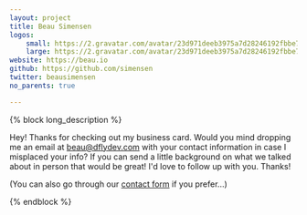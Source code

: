 ```yaml
---
layout: project
title: Beau Simensen
logos:
    small: https://2.gravatar.com/avatar/23d971deeb3975a7d28246192fbbe7b7?s=220
    large: https://2.gravatar.com/avatar/23d971deeb3975a7d28246192fbbe7b7?s=220
website: https://beau.io
github: https://github.com/simensen
twitter: beausimensen
no_parents: true

---
```

{% block long_description %}

Hey! Thanks for checking out my business card. Would you mind dropping me an email at <a href="mailto:beau@dflydev.com">beau@dflydev.com</a> with your contact information in case I misplaced your info? If you can send a little background on what we talked about in person that would be great! I'd love to follow up with you. Thanks!

(You can also go through our <a href="{{ site.url }}/contact/">contact form</a> if you prefer...)


{% endblock %}
